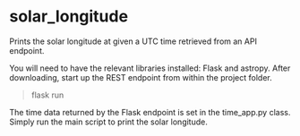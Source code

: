 # solar_longitude

Prints the solar longitude at given a UTC time retrieved from an API endpoint. 

You will need to have the relevant libraries installed: Flask and astropy. After downloading, start up the REST endpoint from within the project folder.
  >flask run

The time data returned by the Flask endpoint is set in the time_app.py class. Simply run the main script to print the solar longitude.
